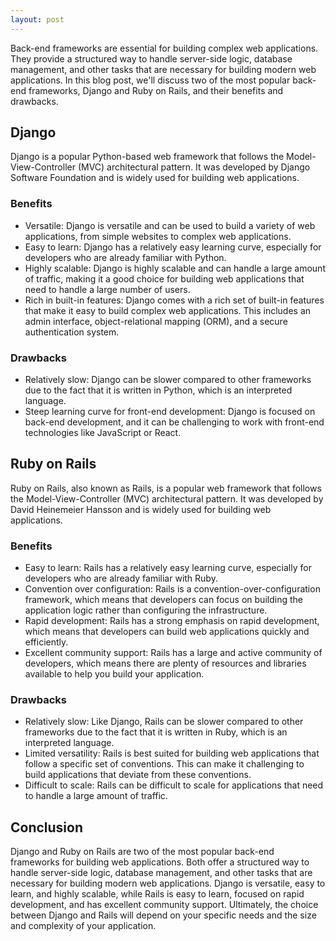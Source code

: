 ```yaml
---
layout: post
---
```

Back-end frameworks are essential for building complex web applications. They provide a structured way to handle server-side logic, database management, and other tasks that are necessary for building modern web applications. In this blog post, we'll discuss two of the most popular back-end frameworks, Django and Ruby on Rails, and their benefits and drawbacks.

## Django

Django is a popular Python-based web framework that follows the Model-View-Controller (MVC) architectural pattern. It was developed by Django Software Foundation and is widely used for building web applications.

### Benefits

- Versatile: Django is versatile and can be used to build a variety of web applications, from simple websites to complex web applications.
- Easy to learn: Django has a relatively easy learning curve, especially for developers who are already familiar with Python.
- Highly scalable: Django is highly scalable and can handle a large amount of traffic, making it a good choice for building web applications that need to handle a large number of users.
- Rich in built-in features: Django comes with a rich set of built-in features that make it easy to build complex web applications. This includes an admin interface, object-relational mapping (ORM), and a secure authentication system.

### Drawbacks

- Relatively slow: Django can be slower compared to other frameworks due to the fact that it is written in Python, which is an interpreted language.
- Steep learning curve for front-end development: Django is focused on back-end development, and it can be challenging to work with front-end technologies like JavaScript or React.

## Ruby on Rails

Ruby on Rails, also known as Rails, is a popular web framework that follows the Model-View-Controller (MVC) architectural pattern. It was developed by David Heinemeier Hansson and is widely used for building web applications.

### Benefits

- Easy to learn: Rails has a relatively easy learning curve, especially for developers who are already familiar with Ruby.
- Convention over configuration: Rails is a convention-over-configuration framework, which means that developers can focus on building the application logic rather than configuring the infrastructure.
- Rapid development: Rails has a strong emphasis on rapid development, which means that developers can build web applications quickly and efficiently.
- Excellent community support: Rails has a large and active community of developers, which means there are plenty of resources and libraries available to help you build your application.

### Drawbacks

- Relatively slow: Like Django, Rails can be slower compared to other frameworks due to the fact that it is written in Ruby, which is an interpreted language.
- Limited versatility: Rails is best suited for building web applications that follow a specific set of conventions. This can make it challenging to build applications that deviate from these conventions.
- Difficult to scale: Rails can be difficult to scale for applications that need to handle a large amount of traffic.

## Conclusion

Django and Ruby on Rails are two of the most popular back-end frameworks for building web applications. Both offer a structured way to handle server-side logic, database management, and other tasks that are necessary for building modern web applications. Django is versatile, easy to learn, and highly scalable, while Rails is easy to learn, focused on rapid development, and has excellent community support. Ultimately, the choice between Django and Rails will depend on your specific needs and the size and complexity of your application.